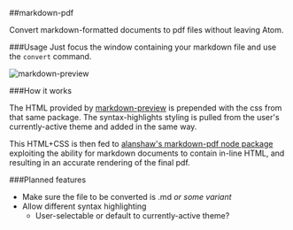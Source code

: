 ##markdown-pdf

Convert markdown-formatted documents to pdf files without leaving Atom.

###Usage
Just focus the window containing your markdown file and use the `convert` command.

![markdown-preview](https://raw.github.com/travs/markdown-preview/master/assets/testpdf.png)

###How it works

The HTML provided by [markdown-preview](https://github.com/atom/markdown-preview) is prepended with the css from that same package. The syntax-highlights styling is pulled from the user's currently-active theme and added in the same way.

This HTML+CSS is then fed to [alanshaw's markdown-pdf node package](https://github.com/alanshaw/markdown-pdf) exploiting the ability for markdown documents to contain in-line HTML, and resulting in an accurate rendering of the final pdf.

###Planned features

* Make sure the file to be converted is .md *or some variant*
* Allow different syntax highlighting
  * User-selectable or default to currently-active theme?
